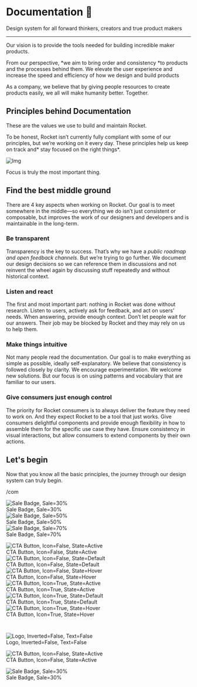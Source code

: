 
# Documentation 🚀

Design system for all forward thinkers, creators and true product makers

---

Our vision is to provide the tools needed for building incredible maker products.

From our perspective, *we aim to bring order and consistency *to products and the processes behind them. We elevate the user experience and increase the speed and efficiency of how we design and build products

As a company, we believe that by giving people resources to create products easily, we all will make humanity better. Together.

## Principles behind Documentation

These are the values we use to build and maintain Rocket.

To be honest, Rocket isn’t currently fully compliant with some of our principles, but we’re working on it every day. These principles help us keep on track and* stay focused on the right things*.

![Img](https://studio-assets.supernova.io/design-systems/14533/9289758a-6300-472a-bbc6-a57098081abf.jpeg)

Focus is truly the most important thing.

## Find the best middle ground

There are 4 key aspects when working on Rocket. Our goal is to meet somewhere in the middle—so everything we do isn’t just consistent or composable, but improves the work of our designers and developers and is maintainable in the long-term.

### Be transparent

Transparency is the key to success. That’s why we have a *public roadmap and open feedback channels*. But we’re trying to go further. We document our design decisions so we can reference them in discussions and not reinvent the wheel again by discussing stuff repeatedly and without historical context.

### Listen and react

The first and most important part: nothing in Rocket was done without research. Listen to users, actively ask for feedback, and act on users’ needs. When answering, provide enough context. Don’t let people wait for our answers. Their job may be blocked by Rocket and they may rely on us to help them.

### Make things intuitive

Not many people read the documentation. Our goal is to make everything as simple as possible, ideally self-explanatory. We believe that consistency is followed closely by clarity. We encourage experimentation. We welcome new solutions. But our focus is on using patterns and vocabulary that are familiar to our users.

### Give consumers just enough control

The priority for Rocket consumers is to always deliver the feature they need to work on. And they expect Rocket to be a tool that just works. Give consumers delightful components and provide enough flexibility in how to assemble them for the specific use case they have. Ensure consistency in visual interactions, but allow consumers to extend components by their own actions.

## Let's begin

Now that you know all the basic principles, the journey through our design system can truly begin.

/com

  
![Sale Badge, Sale=30%](https://studio-assets.supernova.io/design-systems/14533/2dcbf506-c3f8-43d9-a34e-39db147fa2ed.png)  
Sale Badge, Sale=30%  
![Sale Badge, Sale=50%](https://studio-assets.supernova.io/design-systems/14533/b38b521a-11f6-44e3-92d5-78cabc628e4e.png)  
Sale Badge, Sale=50%  
![Sale Badge, Sale=70%](https://studio-assets.supernova.io/design-systems/14533/719ab0d9-7dc6-4244-8d60-3e98c3b69c69.png)  
Sale Badge, Sale=70%  


  
![CTA Button, Icon=False, State=Active](https://studio-assets.supernova.io/design-systems/14533/8dd4dbab-c251-4af8-ac04-8f90cbc2851b.png)  
CTA Button, Icon=False, State=Active  
![CTA Button, Icon=False, State=Default](https://studio-assets.supernova.io/design-systems/14533/e038e989-dd74-4bb8-b36d-a8139a431c21.png)  
CTA Button, Icon=False, State=Default  
![CTA Button, Icon=False, State=Hover](https://studio-assets.supernova.io/design-systems/14533/f48b5f3d-dfe8-449a-8d18-6b0c17a138b1.png)  
CTA Button, Icon=False, State=Hover  
![CTA Button, Icon=True, State=Active](https://studio-assets.supernova.io/design-systems/14533/d256a323-ebea-40a7-a6d5-7da9a1d49149.png)  
CTA Button, Icon=True, State=Active  
![CTA Button, Icon=True, State=Default](https://studio-assets.supernova.io/design-systems/14533/29ee2443-7984-4281-9fa0-5c4fcb938b41.png)  
CTA Button, Icon=True, State=Default  
![CTA Button, Icon=True, State=Hover](https://studio-assets.supernova.io/design-systems/14533/5a9dbfcf-cb55-4516-b5fe-5f2aecf07c74.png)  
CTA Button, Icon=True, State=Hover  


```javascript  
  
```

  
![Logo, Inverted=False, Text=False](https://studio-assets.supernova.io/design-systems/14533/33667f76-e2ca-42d6-8546-dc8af0506c07.png)  
Logo, Inverted=False, Text=False  


  
  


  
![CTA Button, Icon=False, State=Active](https://studio-assets.supernova.io/design-systems/14533/8dd4dbab-c251-4af8-ac04-8f90cbc2851b.png)  
CTA Button, Icon=False, State=Active  


  
![Sale Badge, Sale=30%](https://studio-assets.supernova.io/design-systems/14533/2dcbf506-c3f8-43d9-a34e-39db147fa2ed.png)  
Sale Badge, Sale=30%  
